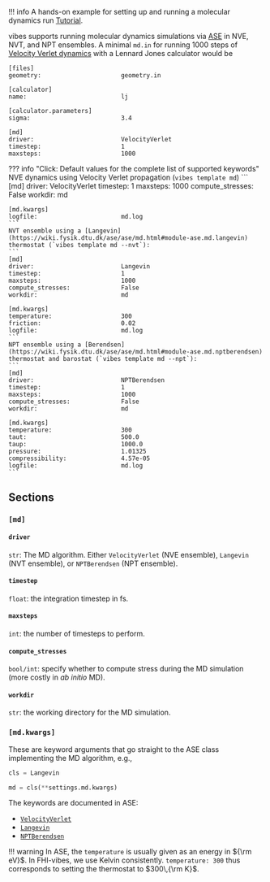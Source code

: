 !!! info
	A hands-on example for setting up and running a molecular dynamics run [Tutorial](../Tutorial/3_md_intro.md).

vibes supports running molecular dynamics simulations via [ASE](https://wiki.fysik.dtu.dk/ase/ase/md.html#module-ase.md) in NVE, NVT, and NPT ensembles. A minimal `md.in` for running 1000 steps of [Velocity Verlet dynamics](https://wiki.fysik.dtu.dk/ase/ase/md.html#module-ase.md.verlet) with a Lennard Jones calculator would be

```fo
[files]
geometry:                      geometry.in

[calculator]
name:                          lj

[calculator.parameters]
sigma:                         3.4

[md]
driver:                        VelocityVerlet
timestep:                      1
maxsteps:                      1000
```

??? info "Click: Default values for the complete list of supported keywords"
	NVE dynamics using Velocity Verlet propagation (`vibes template md`)
    ```
    [md]
    driver:                        VelocityVerlet
    timestep:                      1
    maxsteps:                      1000
    compute_stresses:              False
    workdir:                       md

    [md.kwargs]
    logfile:                       md.log
    ```
    NVT ensemble using a [Langevin](https://wiki.fysik.dtu.dk/ase/ase/md.html#module-ase.md.langevin) thermostat (`vibes template md --nvt`):
    ```
    [md]
    driver:                        Langevin
    timestep:                      1
    maxsteps:                      1000
    compute_stresses:              False
    workdir:                       md
    
    [md.kwargs]
    temperature:                   300
    friction:                      0.02
    logfile:                       md.log
    ```
    NPT ensemble using a [Berendsen](https://wiki.fysik.dtu.dk/ase/ase/md.html#module-ase.md.nptberendsen) thermostat and barostat (`vibes template md --npt`):
    ```
    [md]
    driver:                        NPTBerendsen
    timestep:                      1
    maxsteps:                      1000
    compute_stresses:              False
    workdir:                       md
    
    [md.kwargs]
    temperature:                   300
    taut:                          500.0
    taup:                          1000.0
    pressure:                      1.01325
    compressibility:               4.57e-05
    logfile:                       md.log
    ```


## Sections

### `[md]`
#### `driver`
`str`:  The MD algorithm. Either `VelocityVerlet` (NVE ensemble), `Langevin` (NVT ensemble), or `NPTBerendsen` (NPT ensemble).

#### `timestep`

`float`: the integration timestep in fs.

#### `maxsteps`

`int`:  the number of timesteps to perform.

#### `compute_stresses`

`bool/int`: specify whether to compute stress during the MD simulation (more costly in _ab initio_ MD).

#### `workdir`

`str`: the working directory for the MD simulation.

### `[md.kwargs]`
These are keyword arguments  that go straight to the ASE class implementing the MD algorithm, e.g.,

```python
cls = Langevin

md = cls(**settings.md.kwargs)
```

The keywords are documented in ASE:

- [`VelocityVerlet`](https://wiki.fysik.dtu.dk/ase/ase/md.html#ase.md.verlet.VelocityVerlet)
- [`Langevin`](https://wiki.fysik.dtu.dk/ase/ase/md.html#ase.md.langevin.Langevin)
- [`NPTBerendsen`](https://wiki.fysik.dtu.dk/ase/ase/md.html#ase.md.nvtberendsen.NVTBerendsen)

!!! warning
	In ASE, the `temperature` is usually given as an energy in ${\rm eV}$. In FHI-vibes, we use Kelvin consistently. `temperature: 300` thus corresponds to setting the thermostat to $300\,{\rm K}$.